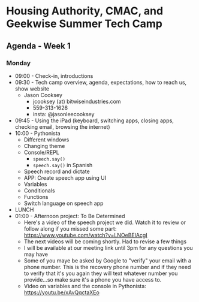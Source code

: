 # Housing Authority, CMAC, and Geekwise Summer Tech Camp #
## Agenda - Week 1 ##

### Monday ###
- 09:00 - Check-in, introductions   
- 09:30 - Tech camp overview, agenda, expectations, how to reach us, show website
  - Jason Cooksey
      - jcooksey (at) bitwiseindustries.com
      - 559-313-1626
      - insta: @jasonleecooksey
- 09:45 - Using the iPad (keyboard, switching apps, closing apps, checking email, browsing the internet)
- 10:00 - Pythonista
  - Different windows
  - Changing theme
  - Console/REPL
    - ```speech.say()```
    - ```speech.say()``` in Spanish
  - Speech record and dictate
  - APP: Create speech app using UI
  - Variables
  - Conditionals
  - Functions
  - Switch language on speech app
- LUNCH
- 01:00 - Afternoon project: To Be Determined
  - Here's a video of the speech project we did. Watch it to review or follow along if you missed some part: https://www.youtube.com/watch?v=LNOeBElAcgI
  - The next videos will be coming shortly. Had to revise a few things
  - I will be available at our meeting link until 3pm for any questions you may have
  - Some of you maye be asked by Google to "verify" your email with a phone number. This is the recovery phone number and if they need to verify that it's you again they will text whatever number you provide...so make sure it's a phone you have access to.
  - Video on variables and the console in Pythonista: https://youtu.be/xAvQqctaXEo
